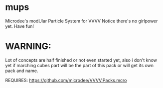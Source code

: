 mups
====

Microdee's modUlar Particle System for VVVV
Notice there's no girlpower yet. Have fun!

WARNING:
====

Lot of concepts are half finished or not even started yet, also i don't know yet if marching cubes part will be the part of this pack or will get its own pack and name.

REQUIRES: https://github.com/microdee/VVVV.Packs.mcro